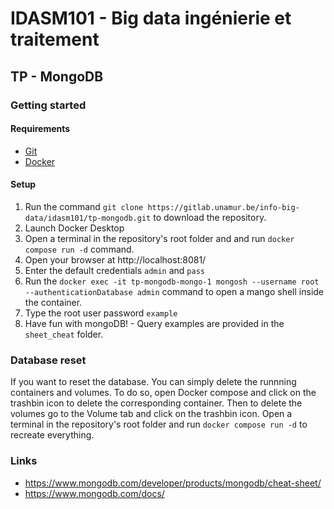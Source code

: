 # IDASM101 - Big data ingénierie et traitement
## TP - MongoDB

### Getting started
#### Requirements
- [Git](https://git-scm.com/book/en/v2/Getting-Started-Installing-Git)
- [Docker](https://docs.docker.com/get-docker/)

#### Setup
1) Run the command `git clone https://gitlab.unamur.be/info-big-data/idasm101/tp-mongodb.git` to download the repository.
2) Launch Docker Desktop
3) Open a terminal in the repository's root folder and and run `docker compose run -d` command.
4) Open your browser at http://localhost:8081/
5) Enter the default credentials `admin` and `pass`
7) Run the `docker exec -it tp-mongodb-mongo-1 mongosh --username root --authenticationDatabase admin` command to open a mango shell inside the container.
8) Type the root user password `example`
9) Have fun with mongoDB! - Query examples are provided in the `sheet_cheat` folder.

### Database reset
If you want to reset the database. You can simply delete the runnning containers and volumes. To do so, open Docker compose and click on the trashbin icon to delete the corresponding container. Then to delete the volumes go to the Volume tab and click on the trashbin icon. Open a terminal in the repository's root folder and run `docker compose run -d` to recreate everything.

### Links
- https://www.mongodb.com/developer/products/mongodb/cheat-sheet/
- https://www.mongodb.com/docs/
